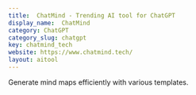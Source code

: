 ```yaml
---
title:  ChatMind - Trending AI tool for ChatGPT
display_name:  ChatMind
category: ChatGPT
category_slug: chatgpt
key: chatmind_tech
website: https://www.chatmind.tech/
layout: aitool
---
```


Generate mind maps efficiently with various templates.
